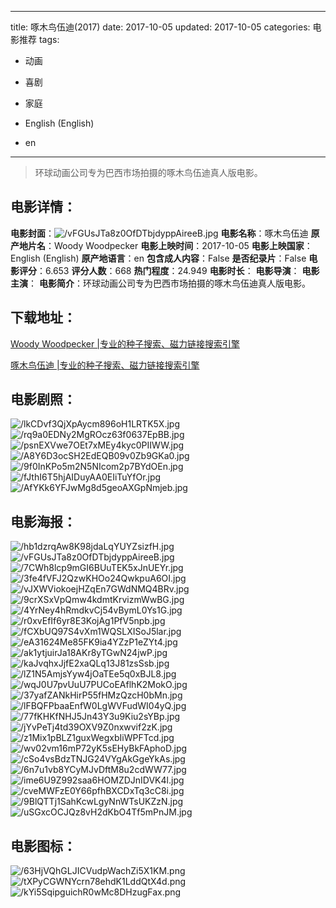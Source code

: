 
---
title: 啄木鸟伍迪(2017)
date: 2017-10-05
updated: 2017-10-05
categories: 电影推荐
tags:
- 动画
- 喜剧
- 家庭

- English (English)
- en
---


> 环球动画公司专为巴西市场拍摄的啄木鸟伍迪真人版电影。

## **电影详情**：

**电影封面**：<img src="https://image.tmdb.org/t/p/w200/vFGUsJTa8z0OfDTbjdyppAireeB.jpg" alt="/vFGUsJTa8z0OfDTbjdyppAireeB.jpg" title="/vFGUsJTa8z0OfDTbjdyppAireeB.jpg">
**电影名称**：啄木鸟伍迪
**原产地片名**：Woody Woodpecker
**电影上映时间**：2017-10-05
**电影上映国家**：English (English)
**原产地语言**：en
**包含成人内容**：False
**是否纪录片**：False
**电影评分**：6.653
**评分人数**：668
**热门程度**：24.949
**电影时长**：
**电影导演**：
**电影主演**：
**电影简介**：环球动画公司专为巴西市场拍摄的啄木鸟伍迪真人版电影。

## **下载地址**：
[Woody Woodpecker |专业的种子搜索、磁力链接搜索引擎](https://movie.amd794.com:2083/?search=Woody%20Woodpecker&ordering=&mode=match_phrase&page_size=10&page=1)

[啄木鸟伍迪 |专业的种子搜索、磁力链接搜索引擎](https://movie.amd794.com:2083/?search=%E5%95%84%E6%9C%A8%E9%B8%9F%E4%BC%8D%E8%BF%AA&ordering=&mode=match_phrase&page_size=10&page=1)
 

## **电影剧照**：
<img src="https://image.tmdb.org/t/p/original/lkCDvf3QjXpAycm896oH1LRTK5X.jpg" alt="/lkCDvf3QjXpAycm896oH1LRTK5X.jpg" title="/lkCDvf3QjXpAycm896oH1LRTK5X.jpg"><img src="https://image.tmdb.org/t/p/original/rq9a0EDNy2MgROcz63f0637EpBB.jpg" alt="/rq9a0EDNy2MgROcz63f0637EpBB.jpg" title="/rq9a0EDNy2MgROcz63f0637EpBB.jpg"><img src="https://image.tmdb.org/t/p/original/psnEXVwe7OEt7xMEy4kyc0PIIWW.jpg" alt="/psnEXVwe7OEt7xMEy4kyc0PIIWW.jpg" title="/psnEXVwe7OEt7xMEy4kyc0PIIWW.jpg"><img src="https://image.tmdb.org/t/p/original/A8Y6D3ocSH2EdEQB09v0Zb9GKa0.jpg" alt="/A8Y6D3ocSH2EdEQB09v0Zb9GKa0.jpg" title="/A8Y6D3ocSH2EdEQB09v0Zb9GKa0.jpg"><img src="https://image.tmdb.org/t/p/original/9f0InKPo5m2N5NIcom2p7BYdOEn.jpg" alt="/9f0InKPo5m2N5NIcom2p7BYdOEn.jpg" title="/9f0InKPo5m2N5NIcom2p7BYdOEn.jpg"><img src="https://image.tmdb.org/t/p/original/fJthI6T5hjAIDuyAA0EIiTuYfOr.jpg" alt="/fJthI6T5hjAIDuyAA0EIiTuYfOr.jpg" title="/fJthI6T5hjAIDuyAA0EIiTuYfOr.jpg"><img src="https://image.tmdb.org/t/p/original/AfYKk6YFJwMg8d5geoAXGpNmjeb.jpg" alt="/AfYKk6YFJwMg8d5geoAXGpNmjeb.jpg" title="/AfYKk6YFJwMg8d5geoAXGpNmjeb.jpg">

## **电影海报**：
<img src="https://image.tmdb.org/t/p/original/hb1dzrqAw8K98jdaLqYUYZsizfH.jpg" alt="/hb1dzrqAw8K98jdaLqYUYZsizfH.jpg" title="/hb1dzrqAw8K98jdaLqYUYZsizfH.jpg"><img src="https://image.tmdb.org/t/p/original/vFGUsJTa8z0OfDTbjdyppAireeB.jpg" alt="/vFGUsJTa8z0OfDTbjdyppAireeB.jpg" title="/vFGUsJTa8z0OfDTbjdyppAireeB.jpg"><img src="https://image.tmdb.org/t/p/original/7CWh8lcp9mGI6BUuTEK5xJnUEYr.jpg" alt="/7CWh8lcp9mGI6BUuTEK5xJnUEYr.jpg" title="/7CWh8lcp9mGI6BUuTEK5xJnUEYr.jpg"><img src="https://image.tmdb.org/t/p/original/3fe4fVFJ2QzwKHOo24QwkpuA6OI.jpg" alt="/3fe4fVFJ2QzwKHOo24QwkpuA6OI.jpg" title="/3fe4fVFJ2QzwKHOo24QwkpuA6OI.jpg"><img src="https://image.tmdb.org/t/p/original/vJXWViokoejHZqEn7GWdNMQ4BRv.jpg" alt="/vJXWViokoejHZqEn7GWdNMQ4BRv.jpg" title="/vJXWViokoejHZqEn7GWdNMQ4BRv.jpg"><img src="https://image.tmdb.org/t/p/original/9crXSxVpQmw4kdmtKrvizmWwBG.jpg" alt="/9crXSxVpQmw4kdmtKrvizmWwBG.jpg" title="/9crXSxVpQmw4kdmtKrvizmWwBG.jpg"><img src="https://image.tmdb.org/t/p/original/4YrNey4hRmdkvCj54vBymL0Ys1G.jpg" alt="/4YrNey4hRmdkvCj54vBymL0Ys1G.jpg" title="/4YrNey4hRmdkvCj54vBymL0Ys1G.jpg"><img src="https://image.tmdb.org/t/p/original/r0xvEfIf6yr8E3KojAg1PfV5npb.jpg" alt="/r0xvEfIf6yr8E3KojAg1PfV5npb.jpg" title="/r0xvEfIf6yr8E3KojAg1PfV5npb.jpg"><img src="https://image.tmdb.org/t/p/original/fCXbUQ97S4vXm1WQSLXISoJ5lar.jpg" alt="/fCXbUQ97S4vXm1WQSLXISoJ5lar.jpg" title="/fCXbUQ97S4vXm1WQSLXISoJ5lar.jpg"><img src="https://image.tmdb.org/t/p/original/eA31624Me85FK9ia4YZzP1eZYt4.jpg" alt="/eA31624Me85FK9ia4YZzP1eZYt4.jpg" title="/eA31624Me85FK9ia4YZzP1eZYt4.jpg"><img src="https://image.tmdb.org/t/p/original/ak1ytjuirJa18AKr8yTGwN24jwP.jpg" alt="/ak1ytjuirJa18AKr8yTGwN24jwP.jpg" title="/ak1ytjuirJa18AKr8yTGwN24jwP.jpg"><img src="https://image.tmdb.org/t/p/original/kaJvqhxJjfE2xaQLq13J81zsSsb.jpg" alt="/kaJvqhxJjfE2xaQLq13J81zsSsb.jpg" title="/kaJvqhxJjfE2xaQLq13J81zsSsb.jpg"><img src="https://image.tmdb.org/t/p/original/lZ1N5AmjsYyw4jOaTEe5q0xBJL8.jpg" alt="/lZ1N5AmjsYyw4jOaTEe5q0xBJL8.jpg" title="/lZ1N5AmjsYyw4jOaTEe5q0xBJL8.jpg"><img src="https://image.tmdb.org/t/p/original/wqJ0U7pvUuU7PUCoEAflhK2MokO.jpg" alt="/wqJ0U7pvUuU7PUCoEAflhK2MokO.jpg" title="/wqJ0U7pvUuU7PUCoEAflhK2MokO.jpg"><img src="https://image.tmdb.org/t/p/original/37yafZANkHirP55fHMzQzcH0bMn.jpg" alt="/37yafZANkHirP55fHMzQzcH0bMn.jpg" title="/37yafZANkHirP55fHMzQzcH0bMn.jpg"><img src="https://image.tmdb.org/t/p/original/lFBQFPbaaEnfW0LgWVFudWI04yQ.jpg" alt="/lFBQFPbaaEnfW0LgWVFudWI04yQ.jpg" title="/lFBQFPbaaEnfW0LgWVFudWI04yQ.jpg"><img src="https://image.tmdb.org/t/p/original/77fKHKfNHJ5Jn43Y3u9Kiu2sYBp.jpg" alt="/77fKHKfNHJ5Jn43Y3u9Kiu2sYBp.jpg" title="/77fKHKfNHJ5Jn43Y3u9Kiu2sYBp.jpg"><img src="https://image.tmdb.org/t/p/original/jYvPeTj4td39OXV9Z0nxwvif2zK.jpg" alt="/jYvPeTj4td39OXV9Z0nxwvif2zK.jpg" title="/jYvPeTj4td39OXV9Z0nxwvif2zK.jpg"><img src="https://image.tmdb.org/t/p/original/z1Mix1pBLZ1guxWegxbIiWPFTcd.jpg" alt="/z1Mix1pBLZ1guxWegxbIiWPFTcd.jpg" title="/z1Mix1pBLZ1guxWegxbIiWPFTcd.jpg"><img src="https://image.tmdb.org/t/p/original/wv02vm16mP72yK5sEHyBkFAphoD.jpg" alt="/wv02vm16mP72yK5sEHyBkFAphoD.jpg" title="/wv02vm16mP72yK5sEHyBkFAphoD.jpg"><img src="https://image.tmdb.org/t/p/original/cSo4vsBdzTNJG24VYgAkGgeYkAs.jpg" alt="/cSo4vsBdzTNJG24VYgAkGgeYkAs.jpg" title="/cSo4vsBdzTNJG24VYgAkGgeYkAs.jpg"><img src="https://image.tmdb.org/t/p/original/6n7u1vb8YCyMJvDftM8u2cdWW77.jpg" alt="/6n7u1vb8YCyMJvDftM8u2cdWW77.jpg" title="/6n7u1vb8YCyMJvDftM8u2cdWW77.jpg"><img src="https://image.tmdb.org/t/p/original/ime6U9Z992saa6HOMZDJnIDVK4l.jpg" alt="/ime6U9Z992saa6HOMZDJnIDVK4l.jpg" title="/ime6U9Z992saa6HOMZDJnIDVK4l.jpg"><img src="https://image.tmdb.org/t/p/original/cveMWFzE0Y66pfhBXCDxTq3cC8i.jpg" alt="/cveMWFzE0Y66pfhBXCDxTq3cC8i.jpg" title="/cveMWFzE0Y66pfhBXCDxTq3cC8i.jpg"><img src="https://image.tmdb.org/t/p/original/9BlQTTj1SahKcwLgyNnWTsUKZzN.jpg" alt="/9BlQTTj1SahKcwLgyNnWTsUKZzN.jpg" title="/9BlQTTj1SahKcwLgyNnWTsUKZzN.jpg"><img src="https://image.tmdb.org/t/p/original/uSGxcOCJQz8vH2dKbO4Tf5mPnJM.jpg" alt="/uSGxcOCJQz8vH2dKbO4Tf5mPnJM.jpg" title="/uSGxcOCJQz8vH2dKbO4Tf5mPnJM.jpg">

## **电影图标**：
<img src="https://image.tmdb.org/t/p/original/63HjVQhGLJICVudpWachZi5X1KM.png" alt="/63HjVQhGLJICVudpWachZi5X1KM.png" title="/63HjVQhGLJICVudpWachZi5X1KM.png"><img src="https://image.tmdb.org/t/p/original/tXPyCGWNYcrn78ehdK1LddQtX4d.png" alt="/tXPyCGWNYcrn78ehdK1LddQtX4d.png" title="/tXPyCGWNYcrn78ehdK1LddQtX4d.png"><img src="https://image.tmdb.org/t/p/original/kYi5SqipguichR0wMc8DHzugFax.png" alt="/kYi5SqipguichR0wMc8DHzugFax.png" title="/kYi5SqipguichR0wMc8DHzugFax.png">
